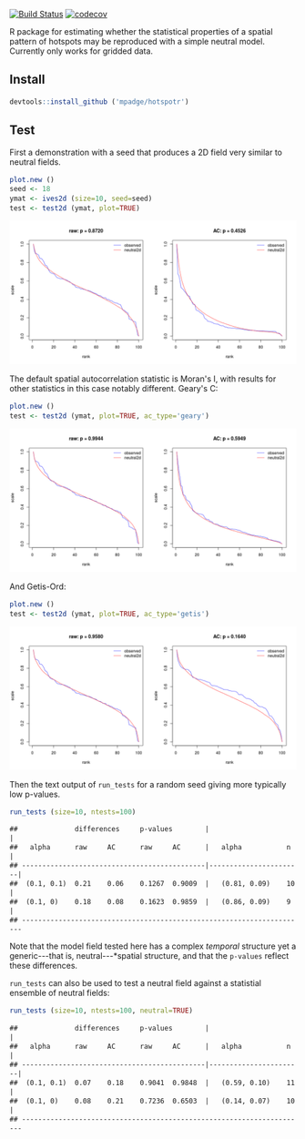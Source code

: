 [![Build Status](https://travis-ci.org/mpadge/hotspotr.svg?branch=master)](https://travis-ci.org/mpadge/hotspotr) [![codecov](https://codecov.io/gh/mpadge/hotspotr/branch/master/graph/badge.svg)](https://codecov.io/gh/mpadge/hotspotr)

R package for estimating whether the statistical properties of a spatial pattern of hotspots may be reproduced with a simple neutral model. Currently only works for gridded data.

Install
-------

``` r
devtools::install_github ('mpadge/hotspotr')
```

Test
----

First a demonstration with a seed that produces a 2D field very similar to neutral fields.

``` r
plot.new ()
seed <- 18
ymat <- ives2d (size=10, seed=seed)
test <- test2d (ymat, plot=TRUE)
```

![](fig/demo-moran.png)

The default spatial autocorrelation statistic is Moran's I, with results for other statistics in this case notably different. Geary's C:

``` r
plot.new ()
test <- test2d (ymat, plot=TRUE, ac_type='geary')
```

![](fig/demo-geary.png)

And Getis-Ord:

``` r
plot.new ()
test <- test2d (ymat, plot=TRUE, ac_type='getis')
```

![](fig/demo-getis.png)

Then the text output of `run_tests` for a random seed giving more typically low p-values.

``` r
run_tests (size=10, ntests=100)
```

    ##              differences     p-values        |                       |
    ##   alpha      raw     AC      raw     AC      |   alpha           n   |
    ## ---------------------------------------------|-----------------------|
    ##  (0.1, 0.1)  0.21    0.06    0.1267  0.9009  |   (0.81, 0.09)    10  |
    ##  (0.1, 0)    0.18    0.08    0.1623  0.9859  |   (0.86, 0.09)    9   |
    ## ----------------------------------------------------------------------

Note that the model field tested here has a complex *temporal* structure yet a generic---that is, neutral---\*spatial structure, and that the `p-values` reflect these differences.

`run_tests` can also be used to test a neutral field against a statistial ensemble of neutral fields:

``` r
run_tests (size=10, ntests=100, neutral=TRUE)
```

    ##              differences     p-values        |                       |
    ##   alpha      raw     AC      raw     AC      |   alpha           n   |
    ## ---------------------------------------------|-----------------------|
    ##  (0.1, 0.1)  0.07    0.18    0.9041  0.9848  |   (0.59, 0.10)    11  |
    ##  (0.1, 0)    0.08    0.21    0.7236  0.6503  |   (0.14, 0.07)    10  |
    ## ----------------------------------------------------------------------
